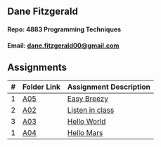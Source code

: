 ## Dane Fitzgerald
#### Repo: 4883 Programming Techniques
#### Email: dane.fitzgerald00@gmail.com
## Assignments
|  #  | Folder Link                            | Assignment Description                               |
| :-: | -------------------------------------- | ---------------------------------------------------- |
|  1  | [A05](Assignments/README.md) | [Easy Breezy](Assignments/README.md) |
|  2  | [A02](./FakeAssignments/A02/README.md) | [Listen in class ](./FakeAssignments/A02/README.md)  |
|  3  | [A03](./FakeAssignments/P01/README.md) | [Hello World ](./FakeAssignments/P01/README.md)      |
|  1  | [A04](./FakeAssignments/P02/README.md) | [Hello Mars ](./FakeAssignments/P02/README.md)       |
